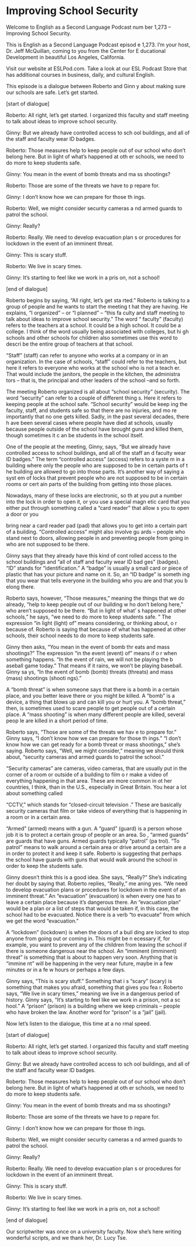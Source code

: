 # Improving School Security

Welcome to English as a Second Language Podcast num ber 1,273 – Improving School Security.

This is English as a Second Language Podcast episod e 1,273. I’m your host, Dr. Jeff McQuillan, coming to you from the Center for E ducational Development in beautiful Los Angeles, California.

Visit our website at ESLPod.com. Take a look at our  ESL Podcast Store that has additional courses in business, daily, and cultural  English.

This episode is a dialogue between Roberto and Ginn y about making sure our schools are safe. Let’s get started.

[start of dialogue]

Roberto: All right, let’s get started. I organized this faculty and staff meeting to talk about ideas to improve school security.

Ginny: But we already have controlled access to sch ool buildings, and all of the staff and faculty wear ID badges.

Roberto: Those measures help to keep people out of our school who don’t belong here. But in light of what’s happened at oth er schools, we need to do more to keep students safe.

Ginny: You mean in the event of bomb threats and ma ss shootings?

Roberto: Those are some of the threats we have to p repare for.

Ginny: I don’t know how we can prepare for those th ings.

Roberto: Well, we might consider security cameras a nd armed guards to patrol the school.

Ginny: Really?

Roberto: Really. We need to develop evacuation plan s or procedures for lockdown in the event of an imminent threat.

Ginny: This is scary stuff.

 Roberto: We live in scary times.

Ginny: It’s starting to feel like we work in a pris on, not a school!

[end of dialogue]

Roberto begins by saying, “All right, let’s get sta rted.” Roberto is talking to a group of people and he wants to start the meeting t hat they are having. He explains, “I organized” – or “I planned” – “this fa culty and staff meeting to talk about ideas to improve school security.” The word “ faculty” (faculty) refers to the teachers at a school. It could be a high school. It  could be a college. I think of the word usually being associated with colleges, but hi gh schools and other schools for children also sometimes use this word to descri be the entire group of teachers at that school.

“Staff” (staff) can refer to anyone who works at a company or in an organization. In the case of schools, “staff” could refer to the teachers, but here it refers to everyone who works at the school who is not a teach er. That would include the janitors, the people in the kitchen, the administra tors – that is, the principal and other leaders of the school –and so forth.

The meeting Roberto organized is all about “school security” (security). The word “security” can refer to a couple of different thing s. Here it refers to keeping people at the school safe. “School security” would be keep ing the faculty, staff, and students safe so that there are no injuries, and mo re importantly that no one gets killed. Sadly, in the past several decades, there h ave been several cases where people have died at schools, usually because people  outside of the school have brought guns and killed them, though sometimes it c an be students in the school itself.

One of the people at the meeting, Ginny, says, “But  we already have controlled access to school buildings, and all of the staff an d faculty wear ID badges.” The term “controlled access” (access) refers to a syste m in a building where only the people who are supposed to be in certain parts of t he building are allowed to go into those parts. It’s another way of saying a syst em of locks that prevent people who are not supposed to be in certain rooms or cert ain parts of the building from getting into those places.

Nowadays, many of these locks are electronic, so th at you put a number into the lock in order to open it, or you use a special magn etic card that you either put through something called a “card reader” that allow s you to open a door or you

bring near a card reader pad (pad) that allows you to get into a certain part of a building. “Controlled access” might also involve gu ards – people who stand next to doors, allowing people in and preventing people from going in who are not supposed to be there.

Ginny says that they already have this kind of cont rolled access to the school buildings and “all of staff and faculty wear ID bad ges” (badges). “ID” stands for “identification.” A “badge” is usually a small card  or piece of plastic that has your picture and name on it. So, an “ID badge” is someth ing that you wear that tells everyone in the building who you are and that you b elong there.

Roberto says, however, “Those measures,” meaning the things that we do already, “help to keep people out of our building w ho don’t belong here,” who aren’t supposed to be there. “But in light of what’ s happened at other schools,” he says, “we need to do more to keep students safe. ” The expression “in light (light) of” means considering, or thinking about, o r because of. Roberto is saying that because of what has happened at other schools,  their school needs to do more to keep students safe.

Ginny then asks, “You mean in the event of bomb thr eats and mass shootings?” The expression “in the event (event) of” means if o r when something happens. “In the event of rain, we will not be playing the b aseball game today.” That means if it rains, we won’t be playing baseball. Ginny sa ys, “In the event of bomb (bomb) threats (threats) and mass (mass) shootings (shooti ngs).”

A “bomb threat” is when someone says that there is a bomb in a certain place, and you better leave there or you might be killed. A “bomb” is a device, a thing that blows up and can kill you or hurt you. A “bomb  threat,” then, is sometimes used to scare people to get people out of a certain  place. A “mass shooting” is when many different people are killed, several peop le are killed in a short period of time.

Roberto says, “Those are some of the threats we hav e to prepare for.” Ginny says, “I don’t know how we can prepare for those th ings.” “I don’t know how we can get ready for a bomb threat or mass shootings,”  she’s saying. Roberto says, “Well, we might consider,” meaning we should think about, “security cameras and armed guards to patrol the school.”

“Security cameras” are cameras, video cameras, that  are usually put in the corner of a room or outside of a building to film o r make a video of everything happening in that area. These are more common in ot her countries, I think, than in the U.S., especially in Great Britain. You hear a lot about something called

“CCTV,” which stands for “closed-circuit television .” These are basically security cameras that film or take videos of everything that  is happening in a room or in a certain area.

“Armed” (armed) means with a gun. A “guard” (guard)  is a person whose job it is to protect a certain group of people or an area. So , “armed guards” are guards that have guns. Armed guards typically “patrol” (pa trol). “To patrol” means to walk around a certain area or drive around a certain are a in order to protect it and keep it safe. Roberto is suggesting that perhaps the school have guards with guns that would walk around the school in order to keep the students safe.

Ginny doesn’t think this is a good idea. She says, “Really?” She’s indicating her doubt by saying that. Roberto replies, “Really,” me aning yes. “We need to develop evacuation plans or procedures for lockdown  in the event of an imminent threat.” An “evacuation” (evacuation) is when every one has to leave a certain place because it’s dangerous there. An “evacuation plan” would be a plan or a list of steps that would be taken if, in this case,  the school had to be evacuated. Notice there is a verb “to evacuate” from which we get the word “evacuation.”

A “lockdown” (lockdown) is when the doors of a buil ding are locked to stop anyone from going out or coming in. This might be n ecessary if, for example, you want to prevent any of the children from leaving the school if there is someone dangerous near the school. An “imminent (imminent) threat” is something that is about to happen very soon. Anything that is “immine nt” will be happening in the very near future, maybe in a few minutes or in a fe w hours or perhaps a few days.

Ginny says, “This is scary stuff.” Something that i s “scary” (scary) is something that makes you afraid, something that gives you fea r. Roberto says, “We live in scary times,” meaning we live in a dangerous period  of history. Ginny says, “It’s starting to feel like we work in a prison, not a sc hool.” A “prison” (prison) is a building where we keep criminals – people who have broken the law. Another word for “prison” is a “jail” (jail).

Now let’s listen to the dialogue, this time at a no rmal speed.

[start of dialogue]

Roberto: All right, let’s get started. I organized this faculty and staff meeting to talk about ideas to improve school security.

Ginny: But we already have controlled access to sch ool buildings, and all of the staff and faculty wear ID badges.

Roberto: Those measures help to keep people out of our school who don’t belong here. But in light of what’s happened at oth er schools, we need to do more to keep students safe.

Ginny: You mean in the event of bomb threats and ma ss shootings?

Roberto: Those are some of the threats we have to p repare for.

Ginny: I don’t know how we can prepare for those th ings.

Roberto: Well, we might consider security cameras a nd armed guards to patrol the school.

Ginny: Really?

Roberto: Really. We need to develop evacuation plan s or procedures for lockdown in the event of an imminent threat.

Ginny: This is scary stuff.

Roberto: We live in scary times.

Ginny: It’s starting to feel like we work in a pris on, not a school!

[end of dialogue]

Our scriptwriter was once on a university faculty. Now she’s here writing wonderful scripts, and we thank her, Dr. Lucy Tse.




